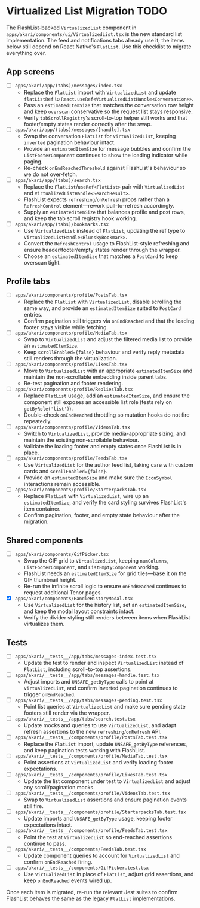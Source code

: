 # Virtualized List Migration TODO

The FlashList-backed `VirtualizedList` component in `apps/akari/components/ui/VirtualizedList.tsx` is the new standard list implementation. The feed and notifications tabs already use it; the items below still depend on React Native's `FlatList`. Use this checklist to migrate everything over.

## App screens
- [ ] `apps/akari/app/(tabs)/messages/index.tsx`
  - Replace the `FlatList` import with `VirtualizedList` and update `flatListRef` to `React.useRef<VirtualizedListHandle<Conversation>>`.
  - Pass an `estimatedItemSize` that matches the conversation row height and keep `overscan` conservative so the request list stays responsive.
  - Verify `tabScrollRegistry`'s scroll-to-top helper still works and that footer/empty states render correctly after the swap.
- [ ] `apps/akari/app/(tabs)/messages/[handle].tsx`
  - Swap the conversation `FlatList` for `VirtualizedList`, keeping `inverted` pagination behaviour intact.
  - Provide an `estimatedItemSize` for message bubbles and confirm the `ListFooterComponent` continues to show the loading indicator while paging.
  - Re-check `onEndReachedThreshold` against FlashList's behaviour so we do not over-fetch.
- [ ] `apps/akari/app/(tabs)/search.tsx`
  - Replace the `FlatList`/`useRef<FlatList>` pair with `VirtualizedList` and `VirtualizedListHandle<SearchResult>`.
  - FlashList expects `refreshing`/`onRefresh` props rather than a `RefreshControl` element—rework pull-to-refresh accordingly.
  - Supply an `estimatedItemSize` that balances profile and post rows, and keep the tab scroll registry hook working.
- [ ] `apps/akari/app/(tabs)/bookmarks.tsx`
  - Use `VirtualizedList` instead of `FlatList`, updating the ref type to `VirtualizedListHandle<BlueskyBookmark>`.
  - Convert the `RefreshControl` usage to FlashList-style refreshing and ensure header/footer/empty states render through the wrapper.
  - Choose an `estimatedItemSize` that matches a `PostCard` to keep overscan tight.

## Profile tabs
- [ ] `apps/akari/components/profile/PostsTab.tsx`
  - Replace the `FlatList` with `VirtualizedList`, disable scrolling the same way, and provide an `estimatedItemSize` suited to `PostCard` entries.
  - Confirm pagination still triggers via `onEndReached` and that the loading footer stays visible while fetching.
- [ ] `apps/akari/components/profile/MediaTab.tsx`
  - Swap to `VirtualizedList` and adjust the filtered media list to provide an `estimatedItemSize`.
  - Keep `scrollEnabled={false}` behaviour and verify reply metadata still renders through the virtualization.
- [ ] `apps/akari/components/profile/LikesTab.tsx`
  - Move to `VirtualizedList` with an appropriate `estimatedItemSize` and maintain the non-scrollable embedding inside parent tabs.
  - Re-test pagination and footer rendering.
- [ ] `apps/akari/components/profile/RepliesTab.tsx`
  - Replace `FlatList` usage, add an `estimatedItemSize`, and ensure the component still exposes an accessible list role (tests rely on `getByRole('list')`).
  - Double-check `onEndReached` throttling so mutation hooks do not fire repeatedly.
- [ ] `apps/akari/components/profile/VideosTab.tsx`
  - Switch to `VirtualizedList`, provide media-appropriate sizing, and maintain the existing non-scrollable behaviour.
  - Validate the loading footer and empty states once FlashList is in place.
- [ ] `apps/akari/components/profile/FeedsTab.tsx`
  - Use `VirtualizedList` for the author feed list, taking care with custom cards and `scrollEnabled={false}`.
  - Provide an `estimatedItemSize` and make sure the `IconSymbol` interactions remain accessible.
- [ ] `apps/akari/components/profile/StarterpacksTab.tsx`
  - Replace `FlatList` with `VirtualizedList`, wire up an `estimatedItemSize`, and verify the card styling survives FlashList's item container.
  - Confirm pagination, footer, and empty state behaviour after the migration.

## Shared components
- [ ] `apps/akari/components/GifPicker.tsx`
  - Swap the GIF grid to `VirtualizedList`, keeping `numColumns`, `ListFooterComponent`, and `ListEmptyComponent` working.
  - FlashList needs an `estimatedItemSize` for grid tiles—base it on the GIF thumbnail height.
  - Re-run the infinite scroll logic to ensure `onEndReached` continues to request additional Tenor pages.
- [x] `apps/akari/components/HandleHistoryModal.tsx`
  - Use `VirtualizedList` for the history list, set an `estimatedItemSize`, and keep the modal layout constraints intact.
  - Verify the divider styling still renders between items when FlashList virtualizes them.

## Tests
- [ ] `apps/akari/__tests__/app/tabs/messages-index.test.tsx`
  - Update the test to render and inspect `VirtualizedList` instead of `FlatList`, including scroll-to-top assertions.
- [ ] `apps/akari/__tests__/app/tabs/messages-handle.test.tsx`
  - Adjust imports and `UNSAFE_getByType` calls to point at `VirtualizedList`, and confirm inverted pagination continues to trigger `onEndReached`.
- [ ] `apps/akari/__tests__/app/tabs/messages-pending.test.tsx`
  - Point list queries at `VirtualizedList` and make sure pending state footers still render via the wrapper.
- [ ] `apps/akari/__tests__/app/tabs/search.test.tsx`
  - Update mocks and queries to use `VirtualizedList`, and adapt refresh assertions to the new `refreshing`/`onRefresh` API.
- [ ] `apps/akari/__tests__/components/profile/PostsTab.test.tsx`
  - Replace the `FlatList` import, update `UNSAFE_getByType` references, and keep pagination tests working with FlashList.
- [ ] `apps/akari/__tests__/components/profile/MediaTab.test.tsx`
  - Point assertions at `VirtualizedList` and verify loading footer expectations.
- [ ] `apps/akari/__tests__/components/profile/LikesTab.test.tsx`
  - Update the list component under test to `VirtualizedList` and adjust any scroll/pagination mocks.
- [ ] `apps/akari/__tests__/components/profile/VideosTab.test.tsx`
  - Swap to `VirtualizedList` assertions and ensure pagination events still fire.
- [ ] `apps/akari/__tests__/components/profile/StarterpacksTab.test.tsx`
  - Update imports and `UNSAFE_getByType` usage, keeping footer expectations intact.
- [ ] `apps/akari/__tests__/components/profile/FeedsTab.test.tsx`
  - Point the test at `VirtualizedList` so end-reached assertions continue to pass.
- [ ] `apps/akari/__tests__/components/FeedsTab.test.tsx`
  - Update component queries to account for `VirtualizedList` and confirm `onEndReached` firing.
- [ ] `apps/akari/__tests__/components/GifPicker.test.tsx`
  - Use `VirtualizedList` in place of `FlatList`, adjust grid assertions, and keep `onEndReached` events wired up.

Once each item is migrated, re-run the relevant Jest suites to confirm FlashList behaves the same as the legacy `FlatList` implementations.

